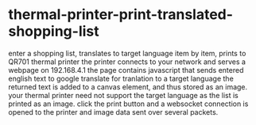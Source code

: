 # thermal-printer-print-translated-shopping-list
enter a shopping list, translates to target language item by item, prints to QR701 thermal printer
the printer connects to your network and serves a webpage on 192.168.4.1
the page contains javascript that sends entered english text to google translate for tranlation to a target language
the returned text is added to a canvas element, and thus stored as an image. your thermal printer need not support the
target language as the list is printed as an image.
click the print button and a websocket connection is opened to the printer and image data sent over several packets.
